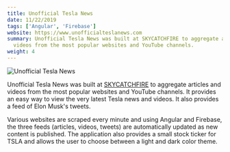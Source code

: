 ```yaml
---
title: Unofficial Tesla News
date: 11/22/2019
tags: ['Angular', 'Firebase']
website: https://www.unofficialteslanews.com
summary: Unofficial Tesla News was built at SKYCATCHFIRE to aggregate articles and
  videos from the most popular websites and YouTube channels.
weight: 4
---
```


![Unofficial Tesla News](/static/images/content/unofficial-tesla-news.jpg)

Unofficial Tesla News was built at [SKYCATCHFIRE](https://skycatchfire.com) to aggregate articles and videos from the most popular websites and YouTube channels. It provides an easy way to view the very latest Tesla news and videos. It also provides a feed of Elon Musk's tweets.

Various websites are scraped every minute and using Angular and Firebase, the three feeds (articles, videos, tweets) are automatically updated as new content is published. The application also provides a small stock ticker for TSLA and allows the user to choose between a light and dark color theme.
